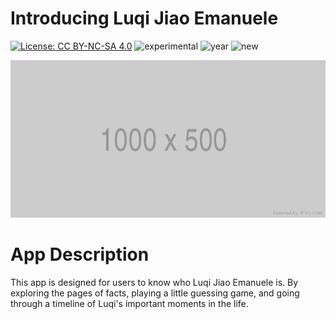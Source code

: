 # Introducing Luqi Jiao Emanuele

[![License: CC BY-NC-SA 4.0](https://img.shields.io/badge/License-CC%20BY--NC--SA%204.0-lightgrey.svg)](https://creativecommons.org/licenses/by-nc-sa/4.0/) 
![experimental](https://img.shields.io/badge/lifecycle-experimental-orange)
![year](https://img.shields.io/badge/year-2021-lightgrey)
![new](https://img.shields.io/badge/lifecycle-newapp-brightgreen)

![App Screenshot](../docs/screenshot.png)

# App Description
This app is designed for users to know who Luqi Jiao Emanuele is. By exploring the pages of facts, playing a little guessing game, and going through a timeline of Luqi's important moments in the life. 
